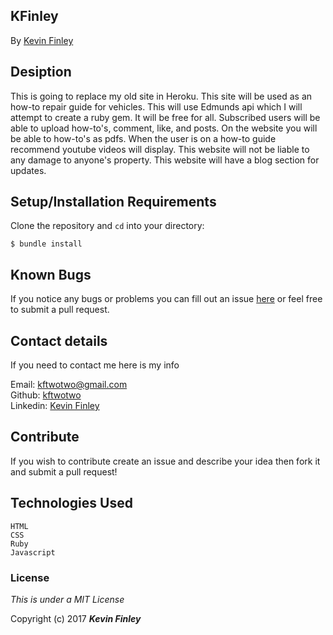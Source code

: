 KFinley
-------

 By [Kevin Finley](http://www.kfinley.com)

## Desiption

This is going to replace my old site in Heroku. This site will be used as an how-to repair guide for vehicles. This will use Edmunds api which I will attempt to create a ruby gem. It will be free for all. Subscribed users will be able to upload how-to's, comment, like, and posts. On the website you will be able to how-to's as pdfs. When the user is on a how-to guide recommend youtube videos will display. This website will not be liable to any damage to anyone's property. This website will have a blog section for updates.

## Setup/Installation Requirements

Clone the repository and `cd` into your directory:
```
$ bundle install
```

## Known Bugs

If you notice any bugs or problems you can fill out an issue [here](http://www.github.com/kftwotwo/kfinley/issues) or feel free to submit a pull request.

## Contact details
If you need to contact me here is my info

Email: kftwotwo@gmail.com<br>
Github: [kftwotwo](https://www.github.com/kftwotwo)<br>
Linkedin: [Kevin Finley](https://www.linkedin.com/in/kftwotwo/)

## Contribute

If you wish to contribute create an issue and describe your idea then fork it and submit a pull request!

## Technologies Used
```
HTML
CSS
Ruby
Javascript
```
### License

*This is under a MIT License*

Copyright (c) 2017 **_Kevin Finley_**
